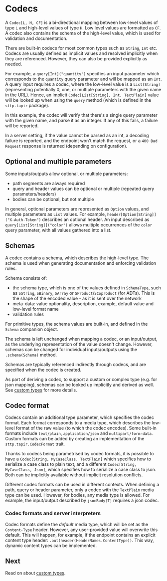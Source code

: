 # Codecs

A `Codec[L, H, CF]` is a bi-directional mapping between low-level values of type `L` and high-level values of type `H`. 
Low level values are formatted as `CF`. A codec also contains the schema of the high-level value, which is used for
validation and documentation.

There are built-in codecs for most common types such as `String`, `Int` etc. Codecs are usually defined as implicit 
values and resolved implicitly when they are referenced. However, they can also be provided explicitly as needed.

For example, a `query[Int]("quantity")` specifies an input parameter which corresponds to the `quantity` query 
parameter and will be mapped as an `Int`. A query input requires a codec, where the low-level value is a `List[String]`
(representing potentially 0, one, or multiple parameters with the given name in the URL). Hence, an implicit 
`Codec[List[String], Int, TextPlain]` value will be looked up when using the `query` method (which is defined in the 
`sttp.tapir` package). 

In this example, the codec will verify that there's a single query parameter with the given name, and parse it as an 
integer. If any of this fails, a failure will be reported.

In a server setting, if the value cannot be parsed as an int, a decoding failure is reported, and the endpoint 
won't match the request, or a `400 Bad Request` response is returned (depending on configuration).

## Optional and multiple parameters

Some inputs/outputs allow optional, or multiple parameters:

* path segments are always required
* query and header values can be optional or multiple (repeated query parameters/headers)
* bodies can be optional, but not multiple

In general, optional parameters are represented as `Option` values, and multiple parameters as `List` values.
For example, `header[Option[String]]("X-Auth-Token")` describes an optional header. An input described as 
`query[List[String]]("color")` allows multiple occurrences of the `color` query parameter, with all values gathered
into a list.

## Schemas

A codec contains a schema, which describes the high-level type. The schema is used when generating documentation
and enforcing validation rules.

Schema consists of:

* the schema type, which is one of the values defined in `SchemaType`, such as `SString`, `SBinary`, `SArray` 
  or `SProduct`/`SCoproduct` (for ADTs). This is the shape of the encoded value - as it is sent over the network
* meta-data: value optionality, description, example, default value and low-level format name
* validation rules

For primitive types, the schema values are built-in, and defined in the `Schema` companion object.

The schema is left unchanged when mapping a codec, or an input/output, as the underlying representation of the value
doesn't change. However, schemas can be changed for individual inputs/outputs using the `.schema(Schema)` method.

Schemas are typically referenced indirectly through codecs, and are specified when the codec is created. 

As part of deriving a codec, to support a custom or complex type (e.g. for json mapping), schemas can be looked up 
implicitly and derived as well. See [custom types](customtypes.md) for more details.
 
## Codec format

Codecs contain an additional type parameter, which specifies the codec format. Each format corresponds to a media type,
which describes the low-level format of the raw value (to which the codec encodes). Some built-in formats include 
`text/plain`, `application/json` and `multipart/form-data`. Custom formats can be added by creating an 
implementation of the `sttp.tapir.CodecFormat` trait.

Thanks to codecs being parametrised by codec formats, it is possible to have a `Codec[String, MyCaseClass, TextPlain]` which 
specifies how to serialize a case class to plain text, and a different `Codec[String, MyCaseClass, Json]`, which specifies 
how to serialize a case class to json. Both can be implicitly available without implicit resolution conflicts.

Different codec formats can be used in different contexts. When defining a path, query or header parameter, only a codec 
with the `TextPlain` media type can be used. However, for bodies, any media type is allowed. For example, the 
input/output described by `jsonBody[T]` requires a json codec.

### Codec formats and server interpreters

Codec formats define the *default* media type, which will be set as the `Content-Type` header. However, any user-provided
value will overwrite this default. This will happen, for example, if the endpoint contains an explicit content type
header: `.out(header(HeaderNames.ContentType))`. This way, dynamic content types can be implemented.

## Next

Read on about [custom types](customtypes.md).
